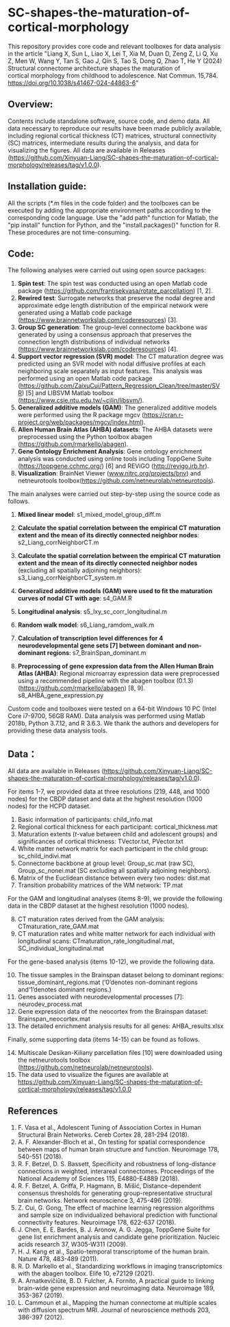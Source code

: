 # SC-shapes-the-maturation-of-cortical-morphology

   This repository provides core code and relevant toolboxes for data analysis in the article "Liang X, Sun L, Liao X, Lei T, Xia M, Duan D, Zeng Z, Li Q, Xu Z, Men W, Wang Y, Tan S, Gao J, Qin S, Tao S, Dong Q, Zhao T, He Y (2024) Structural connectome architecture shapes the maturation of cortical morphology from childhood to adolescence. Nat Commun. 15,784. https://doi.org/10.1038/s41467-024-44863-6"

   ## Overview:

   Contents include standalone software, source code, and demo data. All data necessary to reproduce our results have been made publicly available, including regional cortical thickness (CT) matrices, structural connectivity (SC) matrices, intermediate results during the analysis, and data for visualizing the figures. All data are available in Releases (https://github.com/Xinyuan-Liang/SC-shapes-the-maturation-of-cortical-morphology/releases/tag/v1.0.0).

   ## Installation guide:

   All the scripts (*.m files in the code folder) and the toolboxes can be executed by adding the appropriate environment paths according to the corresponding code language. Use the "add path" function for Matlab, the "pip install" function for Python, and the "install.packages()" function for R. These procedures are not time-consuming.

   ## Code:

   The following analyses were carried out using open source packages:

   1. **Spin test**: The spin test was conducted using an open Matlab code package (https://github.com/frantisekvasa/rotate_parcellation) [1, 2].
   2. **Rewired test**: Surrogate networks that preserve the nodal degree and approximate edge length distribution of the empirical network were generated using a Matlab code package (https://www.brainnetworkslab.com/coderesources) [3]. 
   3. **Group SC generation**: The group-level connectome backbone was generated by using a consensus approach that preserves the connection length distributions of individual networks (https://www.brainnetworkslab.com/coderesources) [4].
   4. **Support vector regression (SVR) model**: The CT maturation degree was predicted using an SVR model with nodal diffusive profiles at each neighboring scale separately as input features. This analysis was performed using an open Matlab code package (https://github.com/ZaixuCui/Pattern_Regression_Clean/tree/master/SVR) [5] and LIBSVM Matlab toolbox (https://www.csie.ntu.edu.tw/~cjlin/libsvm/).
   5. **Generalized additive models (GAM)**: The generalized additive models were performed using the R package mgcv (https://cran.r-project.org/web/packages/mgcv/index.html).
   6. **Allen Human Brain Atlas (AHBA) datasets**: The AHBA datasets were preprocessed using the Python toolbox abagen (https://github.com/rmarkello/abagen).
   7. **Gene Ontology Enrichment Analysis**: Gene ontology enrichment analysis was conducted using online tools including ToppGene Suite (https://toppgene.cchmc.org/) [6] and REViGO (http://revigo.irb.hr).
   8. **Visualization**: BrainNet Viewer (www.nitrc.org/projects/bnv) and netneurotools toolbox(https://github.com/netneurolab/netneurotools).

   The main analyses were carried out step-by-step using the source code as follows.

   1. **Mixed linear model**: s1_mixed_model_group_diff.m

   2. **Calculate the spatial correlation between the empirical CT maturation extent and the mean of its directly connected neighbor nodes**: s2_Liang_corrNeighborCT.m 

   3. **Calculate the spatial correlation between the empirical CT maturation extent and the mean of its directly connected neighbor nodes** (excluding all spatially adjoining neighbors): s3_Liang_corrNeighborCT_system.m

   4. **Generalized additive models (GAM) were used to fit the maturation curves of nodal CT with age**: s4_GAM.R 

   5. **Longitudinal analysis**: s5_lxy_sc_corr_longitudinal.m

   6. **Random walk model**: s6_Liang_ramdom_walk.m

   7. **Calculation of transcription level differences for 4 neurodevelopmental gene sets [7] between dominant and non-dominant regions**: s7_BrainSpan_dominant.m

   8. **Preprocessing of gene expression data from the Allen Human Brain Atlas (AHBA)**: Regional microarray expression data were preprocessed using a recommended pipeline with the abagen toolbox (0.1.3) (https://github.com/rmarkello/abagen) [8, 9].
      s8_AHBA_gene_expression.py

Custom code and toolboxes were tested on a 64-bit Windows 10 PC (Intel Core i7-9700, 56GB RAM). Data analysis was performed using Matlab 2018b, Python 3.7.12, and R 3.6.3. We thank the authors and developers for providing these data analysis tools.

   ## Data：
   All data are available in Releases (https://github.com/Xinyuan-Liang/SC-shapes-the-maturation-of-cortical-morphology/releases/tag/v1.0.0).
   
   For items 1-7, we provided data at three resolutions (219, 448, and 1000 nodes) for the CBDP dataset and data at the highest resolution (1000 nodes) for the HCPD dataset.

   1.	Basic information of participants: child_info.mat
   2.	Regional cortical thickness for each participant: cortical_thickness.mat
   3.	Maturation extents (*t*-value between child and adolescent groups) and significances of cortical thickness: TVector.txt, PVector.txt
   4.	White matter network matrix for each participant in the child group: sc_child_indivi.mat
   5.	Connectome backbone at group level: Group_sc.mat (raw SC), Group_sc_nonei.mat (SC excluding all spatially adjoining neighbors).
   6.	Matrix of the Euclidean distance between every two nodes: dist.mat
   7.	Transition probability matrices of the WM network: TP.mat

   For the GAM and longitudinal analyses (items 8-9), we provide the following data in the CBDP dataset at the highest resolution (1000 nodes).

   8.	CT maturation rates derived from the GAM analysis: CTmaturation_rate_GAM.mat
   9.	CT maturation rates and white matter network for each individual with longitudinal scans: CTmaturation_rate_longitudinal.mat, SC_individual_longitudinal.mat

   For the gene-based analysis (items 10-12), we provide the following data.

   10.	The tissue samples in the Brainspan dataset belong to dominant regions: tissue_dominant_regions.mat (‘0’denotes non-dominant regions and‘1’denotes dominant regions.)
   11.	Genes associated with neurodevelopmental processes [7]: neurodev_process.mat
   12.	Gene expression data of the neocortex from the Brainspan dataset: Brainspan_neocortex.mat
   13.	The detailed enrichment analysis results for all genes: AHBA_results.xlsx

   Finally, some supporting data (items 14-15) can be found as follows.

   14.	Multiscale Desikan-Kiliany parcellation files [10] were downloaded using the netneurotools toolbox (https://github.com/netneurolab/netneurotools).
   15.	The data used to visualize the figures are available at https://github.com/Xinyuan-Liang/SC-shapes-the-maturation-of-cortical-morphology/releases/tag/v1.0.0

   ## References

   1.	F. Vasa et al., Adolescent Tuning of Association Cortex in Human Structural Brain Networks. Cereb Cortex 28, 281-294 (2018).
   2.	A. F. Alexander-Bloch et al., On testing for spatial correspondence between maps of human brain structure and function. Neuroimage 178, 540-551 (2018).
   3.	R. F. Betzel, D. S. Bassett, Specificity and robustness of long-distance connections in weighted, interareal connectomes. Proceedings of the National Academy of Sciences 115, E4880-E4889 (2018).
   4.	R. F. Betzel, A. Griffa, P. Hagmann, B. Mišić, Distance-dependent consensus thresholds for generating group-representative structural brain networks. Network neuroscience 3, 475-496 (2019).
   5.	Z. Cui, G. Gong, The effect of machine learning regression algorithms and sample size on individualized behavioral prediction with functional connectivity features. Neuroimage 178, 622-637 (2018).
   6.	J. Chen, E. E. Bardes, B. J. Aronow, A. G. Jegga, ToppGene Suite for gene list enrichment analysis and candidate gene prioritization. Nucleic acids research 37, W305-W311 (2009).
   7.	H. J. Kang et al., Spatio-temporal transcriptome of the human brain. Nature 478, 483-489 (2011).
   8.	R. D. Markello et al., Standardizing workflows in imaging transcriptomics with the abagen toolbox. Elife 10, e72129 (2021).
   9.	A. Arnatkevic̆iūtė, B. D. Fulcher, A. Fornito, A practical guide to linking brain-wide gene expression and neuroimaging data. Neuroimage 189, 353-367 (2019).	
   10.	L. Cammoun et al., Mapping the human connectome at multiple scales with diffusion spectrum MRI. Journal of neuroscience methods 203, 386-397 (2012).


